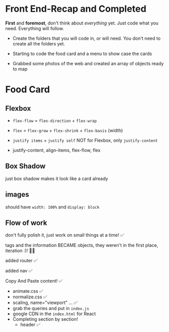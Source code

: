 # Front End-Recap and Completed

**First** and **foremost**, don't think about _everything_ yet. Just code what you need. Everything will follow.

-   Create the folders that you will code in, or will need. You don't need to create all the folders yet.

-   Starting to code the food card and a menu to show case the cards

-   Grabbed some photos of the web and created an array of objects ready to map

# Food Card

## Flexbox

-   `flex-flow` = `flex-direction` + `flex-wrap`

-   `flex` = `flex-grow` + `flex-shrink` + `flex-basis` (width)

-   `justify items` + `justify self` NOT for Flexbox, only `justify-content`

-   justify-content, align-items, flex-flow, flex

## Box Shadow

just box shadow makes it look like a card already

## images

should have `width: 100%` and `display: block`

## Flow of work

don't fully polish it, just work on small things at a time! ✅

tags and the information BECAME objects, they weren't in the first place, iteration :)! 👌🏽

added router ✅

added nav ✅

Copy And Paste content! ✅

-   animate.css ✅
-   normalize.css ✅
-   scaling, name="viewport" ... ✅
-   grab the queries and put in `index.js`
-   google CDN in the `index.html` for React
-   Completing section by section!
    -   header ✅
